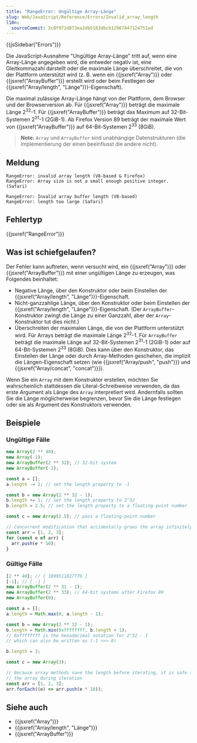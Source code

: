 ```yaml
---
title: "RangeError: Ungültige Array-Länge"
slug: Web/JavaScript/Reference/Errors/Invalid_array_length
l10n:
  sourceCommit: 2c0f972d873ea2db5163dbcb12987847124751ad
---
```


{{jsSidebar("Errors")}}

Die JavaScript-Ausnahme "Ungültige Array-Länge" tritt auf, wenn eine Array-Länge angegeben wird, die entweder negativ ist, eine Gleitkommazahl darstellt oder die maximale Länge überschreitet, die von der Plattform unterstützt wird (z. B. wenn ein {{jsxref("Array")}} oder {{jsxref("ArrayBuffer")}} erstellt wird oder beim Festlegen der {{jsxref("Array/length", "Länge")}}-Eigenschaft).

Die maximal zulässige Array-Länge hängt von der Plattform, dem Browser und der Browserversion ab. Für {{jsxref("Array")}} beträgt die maximale Länge 2<sup>32</sup>-1. Für {{jsxref("ArrayBuffer")}} beträgt das Maximum auf 32-Bit-Systemen 2<sup>31</sup>-1 (2GiB-1). Ab Firefox Version 89 beträgt der maximale Wert von {{jsxref("ArrayBuffer")}} auf 64-Bit-Systemen 2<sup>33</sup> (8GiB).

> **Note:** `Array` und `ArrayBuffer` sind unabhängige Datenstrukturen (die Implementierung der einen beeinflusst die andere nicht).

## Meldung

```plain
RangeError: invalid array length (V8-based & Firefox)
RangeError: Array size is not a small enough positive integer. (Safari)

RangeError: Invalid array buffer length (V8-based)
RangeError: length too large (Safari)
```

## Fehlertyp

{{jsxref("RangeError")}}

## Was ist schiefgelaufen?

Der Fehler kann auftreten, wenn versucht wird, ein {{jsxref("Array")}} oder {{jsxref("ArrayBuffer")}} mit einer ungültigen Länge zu erzeugen, was Folgendes beinhaltet:

- Negative Länge, über den Konstruktor oder beim Einstellen der {{jsxref("Array/length", "Länge")}}-Eigenschaft.
- Nicht-ganzzahlige Länge, über den Konstruktor oder beim Einstellen der {{jsxref("Array/length", "Länge")}}-Eigenschaft. (Der `ArrayBuffer`-Konstruktor zwingt die Länge zu einer Ganzzahl, aber der `Array`-Konstruktor tut dies nicht.)
- Überschreiten der maximalen Länge, die von der Plattform unterstützt wird. Für Arrays beträgt die maximale Länge 2<sup>32</sup>-1. Für `ArrayBuffer` beträgt die maximale Länge auf 32-Bit-Systemen 2<sup>31</sup>-1 (2GiB-1) oder auf 64-Bit-Systemen 2<sup>33</sup> (8GiB). Dies kann über den Konstruktor, das Einstellen der Länge oder durch Array-Methoden geschehen, die implizit die Längen-Eigenschaft setzen (wie {{jsxref("Array/push", "push")}} und {{jsxref("Array/concat", "concat")}}).

Wenn Sie ein `Array` mit dem Konstruktor erstellen, möchten Sie wahrscheinlich stattdessen die Literal-Schreibweise verwenden, da das erste Argument als Länge des `Array` interpretiert wird. Andernfalls sollten Sie die Länge möglicherweise begrenzen, bevor Sie die Länge festlegen oder sie als Argument des Konstruktors verwenden.

## Beispiele

### Ungültige Fälle

```js example-bad
new Array(2 ** 40);
new Array(-1);
new ArrayBuffer(2 ** 32); // 32-bit system
new ArrayBuffer(-1);

const a = [];
a.length -= 1; // set the length property to -1

const b = new Array(2 ** 32 - 1);
b.length += 1; // set the length property to 2^32
b.length = 2.5; // set the length property to a floating-point number

const c = new Array(2.5); // pass a floating-point number

// Concurrent modification that accidentally grows the array infinitely
const arr = [1, 2, 3];
for (const e of arr) {
  arr.push(e * 10);
}
```

### Gültige Fälle

```js example-good
[2 ** 40]; // [ 1099511627776 ]
[-1]; // [ -1 ]
new ArrayBuffer(2 ** 31 - 1);
new ArrayBuffer(2 ** 33); // 64-bit systems after Firefox 89
new ArrayBuffer(0);

const a = [];
a.length = Math.max(0, a.length - 1);

const b = new Array(2 ** 32 - 1);
b.length = Math.min(0xffffffff, b.length + 1);
// 0xffffffff is the hexadecimal notation for 2^32 - 1
// which can also be written as (-1 >>> 0)

b.length = 3;

const c = new Array(3);

// Because array methods save the length before iterating, it is safe to grow
// the array during iteration
const arr = [1, 2, 3];
arr.forEach((e) => arr.push(e * 10));
```

## Siehe auch

- {{jsxref("Array")}}
- {{jsxref("Array/length", "Länge")}}
- {{jsxref("ArrayBuffer")}}
